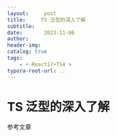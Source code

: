 ```yaml
---
layout:     post
title:     TS 泛型的深入了解
subtitle:  
date:       2023-11-06
author:     
header-img: 
catalog: true
tags:
    - < React17+TS4 >
typora-root-url: ..
---
```




# TS 泛型的深入了解

参考文章



